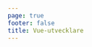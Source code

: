 ```yaml
---
page: true
footer: false
title: Vue-utvecklare
---
```


<script setup>
import { useData } from 'vitepress'
import { onMounted, ref } from 'vue'
import developersData from './developers.json'
import Page from './components/DeveloperPage.vue'

const { page } = useData()
const developer = ref(developersData.find(dev => dev.slug === page.value.params.developerSlug) || {})

onMounted(() => {
  if (developer.value) {
    document.title = `${developer.value.name} - Vue-utvecklare | Vue.js`
  }
})
</script>

<Page :developer="developer" />
